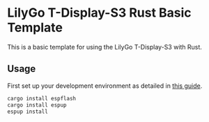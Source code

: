 # LilyGo T-Display-S3 Rust Basic Template

This is a basic template for using the LilyGo T-Display-S3 with Rust. 

## Usage

First set up your development environment as detailed in [this guide](https://esp32.implrust.com/dev-env.html). 

```powershell
cargo install espflash
cargo install espup
espup install
```

